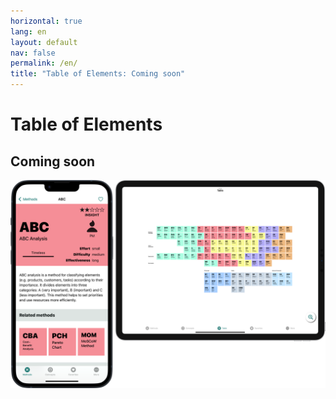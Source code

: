 ```yaml
---
horizontal: true
lang: en
layout: default
nav: false
permalink: /en/
title: "Table of Elements: Coming soon"
---
```


<div class="header-bar">
  <h1>Table of Elements</h1>
  <h2>Coming soon</h2>
</div>

<img src="/assets/img/en/landing.png" class="img-fluid mt-5">
